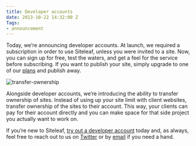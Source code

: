 ```yaml
---
title: Developer accounts
date: 2013-10-22 14:32:00 Z
Tags:
- announcement
---
```


Today, we’re announcing developer accounts. At launch, we required a subscription in order to use Siteleaf, unless you were invited to a site. Now, you can sign up for free, test the waters, and get a feel for the service before subscribing. If you want to publish your site, simply upgrade to one of our [plans](/plans) and publish away.


![transfer-ownership](/uploads/developer-accounts-transfer-ownership.jpg) 

Alongside developer accounts, we’re introducing the ability to transfer ownership of sites. Instead of using up your site limit with client websites, transfer ownership of the sites to their account. This way, your clients can pay for their account directly and you can make space for that side project you actually want to work on.

If you’re new to Siteleaf, [try out a developer account](https://manage.siteleaf.com/signup?plan=developer) today and, as always, feel free to reach out to us on [Twitter](http://twitter.com/siteleaf) or by [email](mailto:team@siteleaf.com) if you need a hand.
